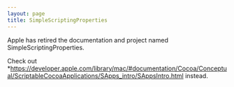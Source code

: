 ```yaml
---
layout: page
title: SimpleScriptingProperties
---
```


Apple has retired the documentation and project named SimpleScriptingProperties.

Check out *https://developer.apple.com/library/mac/#documentation/Cocoa/Conceptual/ScriptableCocoaApplications/SApps_intro/SAppsIntro.html instead.

